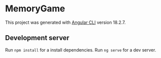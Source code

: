 # MemoryGame

This project was generated with [Angular CLI](https://github.com/angular/angular-cli) version 18.2.7.

## Development server

Run `npm install` for a install dependencies.
Run `ng serve` for a dev server.
